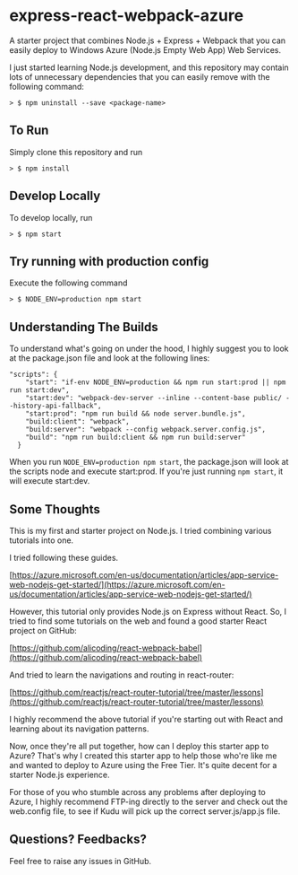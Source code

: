 # express-react-webpack-azure

A starter project that combines Node.js + Express + Webpack that you can easily deploy to Windows Azure (Node.js Empty Web App) Web Services.

I just started learning Node.js development, and this repository may contain lots of unnecessary dependencies that you can easily remove with the following command:

```
> $ npm uninstall --save <package-name>
```

## To Run

Simply clone this repository and run

```
> $ npm install
```

## Develop Locally

To develop locally, run

```
> $ npm start
```

## Try running with production config

Execute the following command

```
> $ NODE_ENV=production npm start
```

## Understanding The Builds

To understand what's going on under the hood, I highly suggest you to look at the package.json file and look at the following lines:

```
"scripts": {
    "start": "if-env NODE_ENV=production && npm run start:prod || npm run start:dev",
    "start:dev": "webpack-dev-server --inline --content-base public/ --history-api-fallback",
    "start:prod": "npm run build && node server.bundle.js",
    "build:client": "webpack",
    "build:server": "webpack --config webpack.server.config.js",
    "build": "npm run build:client && npm run build:server"
  }
```

When you run ```NODE_ENV=production npm start```, the package.json will look at the scripts node and execute start:prod. If you're just running ```npm start```, it will execute start:dev.

## Some Thoughts

This is my first and starter project on Node.js. I tried combining various tutorials into one.

I tried following these guides.

[https://azure.microsoft.com/en-us/documentation/articles/app-service-web-nodejs-get-started/](https://azure.microsoft.com/en-us/documentation/articles/app-service-web-nodejs-get-started/)

However, this tutorial only provides Node.js on Express without React. So, I tried to find some tutorials on the web and found a good starter React project on GitHub:

[https://github.com/alicoding/react-webpack-babel](https://github.com/alicoding/react-webpack-babel)

And tried to learn the navigations and routing in react-router:

[https://github.com/reactjs/react-router-tutorial/tree/master/lessons](https://github.com/reactjs/react-router-tutorial/tree/master/lessons)

I highly recommend the above tutorial if you're starting out with React and learning about its navigation patterns.

Now, once they're all put together, how can I deploy this starter app to Azure? That's why I created this starter app to help those who're like me and wanted to deploy to Azure using the Free Tier. It's quite decent for a starter Node.js experience.

For those of you who stumble across any problems after deploying to Azure, I highly recommend FTP-ing directly to the server and check out the web.config file, to see if Kudu will pick up the correct server.js/app.js file.

## Questions? Feedbacks?

Feel free to raise any issues in GitHub.